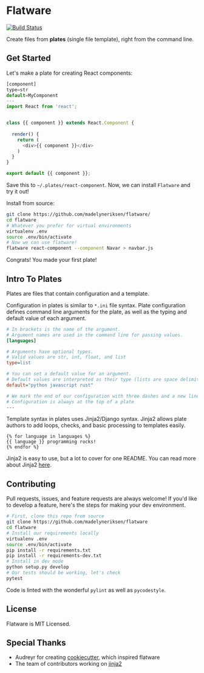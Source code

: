 Flatware
=======

[![Build Status](https://travis-ci.org/madelyneriksen/flatware.svg?branch=master)](https://travis-ci.org/madelyneriksen/flatware)

Create files from **plates** (single file template), right from the command line.

## Get Started

Let's make a plate for creating React components:

```javascript
[component]
type=str
default=MyComponent
---
import React from 'react';


class {{ component }} extends React.Component {
  
  render() {
    return (
      <div>{{ component }}</div>
    )
  }
}

export default {{ component }};
```

Save this to `~/.plates/react-component`. Now, we can install `Flatware` and try it out!

Install from source:

```bash
git clone https://github.com/madelyneriksen/flatware/
cd flatware
# Whatever you prefer for virtual environments
virtualenv .env
source .env/bin/activate
# Now we can use flatware!
flatware react-component --component Navar > navbar.js
```

Congrats! You made your first plate!

## Intro To Plates

Plates are files that contain configuration and a template.

Configuration in plates is similar to `*.ini` file syntax. Plate configuration defines command line arguments for the plate, as well as the typing and default value of each argument.

```ini
# In brackets is the name of the argument.
# Argument names are used in the command line for passing values.
[languages]

# Arguments have optional types.
# Valid values are str, int, float, and list
type=list

# You can set a default value for an argument.
# Default values are interpreted as their type (lists are space delimited)
default="python javascript rust"

# We mark the end of our configuration with three dashes and a new line
# Configuration is always at the top of a plate
---

```

Template syntax in plates uses Jinja2/Django syntax. Jinja2 allows plate authors to add loops, checks, and basic processing to templates easily.

```jinja
{% for language in languages %}
{{ language }} programming rocks!
{% endfor %}
```

Jinja2 is easy to use, but a lot to cover for one README. You can read more about Jinja2 [here](https://github.com/pallets/jinja).

## Contributing

Pull requests, issues, and feature requests are always welcome! If you'd like to develop a feature, here's the steps for making your dev environment.

```bash
# First, clone this repo from source
git clone https://github.com/madelyneriksen/flatware
cd flatware
# Install our requirements locally
virtualenv .env
source .env/bin/activate
pip install -r requirements.txt
pip install -r requirements-dev.txt
# Install in dev mode
python setup.py develop
# Our tests should be working, let's check
pytest
```

Code is linted with the wonderful `pylint` as well as `pycodestyle`.

## License

Flatware is MIT Licensed.

## Special Thanks

* Audreyr for creating [cookiecutter](https://github.com/audreyr/cookiecutter), which inspired flatware
* The team of contributors working on [jinja2](https://github.com/pallets/jinja)
